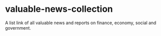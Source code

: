 # valuable-news-collection
A list link of all valuable news and reports on finance, economy, social and government.
